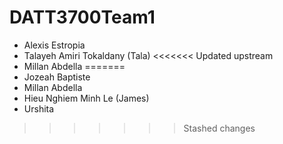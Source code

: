 # DATT3700Team1

- Alexis Estropia
- Talayeh Amiri Tokaldany (Tala)
<<<<<<< Updated upstream
- Millan Abdella 
=======
- Jozeah Baptiste
- Millan Abdella
- Hieu Nghiem Minh Le (James)
- Urshita
>>>>>>> Stashed changes
